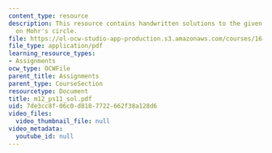 ```yaml
---
content_type: resource
description: This resource contains handwritten solutions to the given problem set
  on Mohr's circle.
file: https://ol-ocw-studio-app-production.s3.amazonaws.com/courses/16-01-unified-engineering-i-ii-iii-iv-fall-2005-spring-2006/7de3cc8f06c0d8187722662f38a128d6_m12_ps11_sol.pdf
file_type: application/pdf
learning_resource_types:
- Assignments
ocw_type: OCWFile
parent_title: Assignments
parent_type: CourseSection
resourcetype: Document
title: m12_ps11_sol.pdf
uid: 7de3cc8f-06c0-d818-7722-662f38a128d6
video_files:
  video_thumbnail_file: null
video_metadata:
  youtube_id: null
---
```

